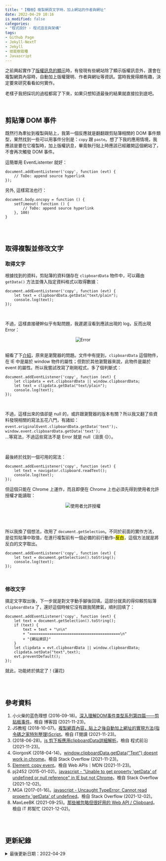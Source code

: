 ```yaml
---
title: "【種樹】複製網頁文字時，加上網站的作者與網址"
date: 2022-04-29 10:16
is_modified: false
categories:
- "程式設計 › 程式語言與架構"
tags:
- Github Page 
- Jekyll-NextT 
- Jekyll 
- 技能樹栽種
- Javascript
--- 
```


之前興起實作了[版權訊息的顯示](https://cynthiachuang.github.io/Add-Post-Copyright/)時，有發現有些網站除了顯示版權訊息外，還會在複製網頁內容時，自動加上版權聲明、作者與網址等資訊。當時我覺得頗有趣，決定要來研究看看如何實作。

<!--more-->
老樣子我把採坑的過程都寫了下來，如果只想知道最後的結果就直接拉到底吧。

<br>

## 剪貼簿 DOM 事件

既然行為牽扯到複製與貼上，我第一個反應就是翻翻跟剪貼簿相關的 DOM 事件類型，果然找到一些可以用事件分別是：`copy` 跟 `paste`。想了下我的應用情境，我應該是要在它複製時，加上版權訊息，畢竟執行貼上時應該已經離開這個網站了，不會再次觸發 DOM 事件。

這簡單用 EventListenter 就好： 

```
document.addEventListener('copy', function (evt) {
    // ToDo: append source hyperlink
});
```

另外, 這樣寫法也行：
```
document.body.oncopy = function () {
    setTimeout( function () {
        // ToDo: append source hyperlink
    }, 100)
}
```
        
<br><br>

## 取得複製並修改文字

### 取得文字
根據找到的資料，剪貼簿的資料儲存在 `clipboardData` 物件中，可以藉由 `getData()` 方法並傳入指定資料格式以取得數據：

	 
```
document.addEventListener('copy', function (evt) {
    let text = clipboardData.getData("text/plain");
    console.log(text);
});
```

<br>

不過，這樣直接硬幹似乎有點問題，我遲遲沒看到應該出現的 log，反而出現 Error：

<center> <img src="https://i.imgur.com/TXuMHLr.png" alt="Error"></center>
<br>

細看了下[介紹](https://www.cnblogs.com/xiaohuochai/p/5882902.html)，原來是瀏覽器的問題。文件中有提到，`clipboardData` 這個物件，在 IE 中是屬於 window 物件的屬性；但對於其他瀏覽器來說，此物件是屬於 event 的屬性。所以我嘗試改寫了剛剛程式，多了個判斷式：
```
document.addEventListener('copy', function (evt) {
    let clipdata = evt.clipboardData || window.clipboardData;
    let text = clipdata.getData("text/plain");
    console.log(text);
});
```
<br>

不過，這樣出來的值卻是 null 的，或許跟瀏覽器的版本有關？所以我又翻了些資料發現相關的寫法五花八門，有諸如：  
`event.originalEvent.clipboardData.getData('text');`、   
`window.event.clipboardData.getData('text');`  
...等寫法，不過這些寫法不是 Error 就是 null（沮喪 😔）。

<br>

最後終於找到一個可用的寫法：
```
document.addEventListener('copy', function (evt) {
    let text = navigator.clipboard.readText();
    console.log(text);
});
```
但這個只能在 Chrome 上運作，而且即便在 Chrome 上也必須先得到使用者允許授權才能讀取：
<center> <img src="https://i.imgur.com/kUxMiy7.png" alt="使用者允許授權"></center>

<br><br>

所以我換了個想法，改用了 `document.getSelection`。不同於前面的實作方法，是從剪貼簿中取值，在進行複製前有一個必備的前行動作–<mark>反白</mark>，這個方法就是將反白的文字取出。
```
document.addEventListener('copy', function (evt) {
    let text = document.getSelection().toString();
    console.log(text);
});
```

<br>

### 修改文字

搞定文字取出後，下一步就是對文字動手腳後回填。這部分就真的得仰賴剪貼簿 `clipboardData` 了，還好這個時候它沒有跟我鬧脾氣，順利回填了：

```
document.addEventListener('copy', function (evt) {
    let text = document.getSelection().toString();
    if (text) {
        text = text + "\n\n" 
        + "=========================================\n"
        + "{網站資訊}"
    }  
    let clipdata = evt.clipboardData || window.clipboardData;        
    clipdata.setData("text",text);
    evt.preventDefault();
});
```

就此，功能終於搞定了！(灑花)

<br><br>

## 參考資料 
1. 小火柴的蓝色理想 (2016-09-18)。[深入理解DOM事件类型系列第四篇——剪贴板事件](https://www.cnblogs.com/xiaohuochai/p/5882902.html)。檢自 博客园 (2021-11-23)。
2. JS教程 (2018-10-07)。[複製網頁內容，貼上之後自動加上網址的實現方法(指令碼之家特別整理)Script](https://www.itread01.com/p/1070933.html)。檢自 IT閱讀 (2021-11-23)。
3. (2018-06-28)。[js 剪下板應用clipboardData詳細解析](https://codertw.com/%E5%89%8D%E7%AB%AF%E9%96%8B%E7%99%BC/287472/)。檢自 程式前沿 (2021-11-23)。
4. GiorgosK (2018-04-14)。[window.clipboardData.getData("Text") doesnt work in chrome](https://stackoverflow.com/a/49830762)。檢自 Stack Overflow (2021-11-23)。
5. [Element: copy event](https://developer.mozilla.org/en-US/docs/Web/API/Element/copy_event)。檢自  Web APIs｜MDN (2021-11-23)。
6. pj2452 (2015-01-02)。[javascript - "Unable to get property 'getData' of undefined or null reference" in IE but not Chrome](https://stackoverflow.com/questions/27738155/unable-to-get-property-getdata-of-undefined-or-null-reference-in-ie-but-not)。檢自 Stack Overflow (2021-12-02)。
7.  MGA (2017-01-16)。[javascript - Uncaught TypeError: Cannot read property 'getData' of undefined](https://stackoverflow.com/questions/41680895/uncaught-typeerror-cannot-read-property-getdata-of-undefined)。檢自 Stack Overflow (2021-12-02)。
8. MaxLeeBK (2021-09-25)。[那些被忽略但很好用的 Web API / Clipboard](https://ithelp.ithome.com.tw/articles/10271977?sc=iThomeR)。檢自 iT 邦幫忙 (2021-12-02)。


<br><br> 

## 更新紀錄
<details class="update_stamp">
  <summary>最後更新日期：2022-04-29</summary>
  <ul>
    <li>2022-04-29 發布</li>
    <li>2021-12-02 完稿</li>
    <li>2021-11-23 起稿</li>
  </ul>
</details>
